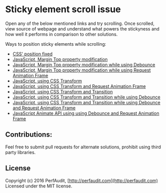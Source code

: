 Sticky element scroll issue
=====

Open any of the below mentioned links and try scrolling. Once scrolled, view source of webpage and understand what powers the stickyness and how well it performs in comparison to other solutions.

Ways to position sticky elements while scrolling:
- [CSS' position fixed](https://rawgit.com/PerfAudit/sticky-element-scroll-issue/master/css-position-fixed.html)
- [JavaScript, Margin Top property modification](https://rawgit.com/PerfAudit/sticky-element-scroll-issue/master/js-margin-top.html)
- [JavaScript, Margin Top property modification while using Debounce](https://rawgit.com/PerfAudit/sticky-element-scroll-issue/master/js-debounce.html)
- [JavaScript, Margin Top property modification while using Request Animation Frame](https://rawgit.com/PerfAudit/sticky-element-scroll-issue/master/js-request-animation-frame.html)
- [JavaScript, using CSS Transform](https://rawgit.com/PerfAudit/sticky-element-scroll-issue/master/js-css-transform.html)
- [JavaScript, using CSS Transform and Request Animation Frame](https://rawgit.com/PerfAudit/sticky-element-scroll-issue/master/js-request-animation-frame-css-transform.html)
- [JavaScript, using CSS Transform and Transition](https://rawgit.com/PerfAudit/sticky-element-scroll-issue/master/js-css-transition.html)
- [JavaScript, using CSS Transform and Transition while using Debounce](https://rawgit.com/PerfAudit/sticky-element-scroll-issue/master/js-debounce-css-transition.html)
- [JavaScript, using CSS Transform and Transition while using Debounce and Request Animation Frame](https://rawgit.com/PerfAudit/sticky-element-scroll-issue/master/js-debounce-css-transition-request-animation-frame.html)
- [JavaScript Animate API using using Debounce and Request Animation Frame](https://rawgit.com/PerfAudit/sticky-element-scroll-issue/master/js-animate.html)

Contributions:
-----

Feel free to submit pull requests for alternate solutions, prohibit using third party libraries.

License
-----

Copyright (c) 2016 PerfAudit, [http://perfaudit.com](http://perfaudit.com) Licensed under the MIT license.